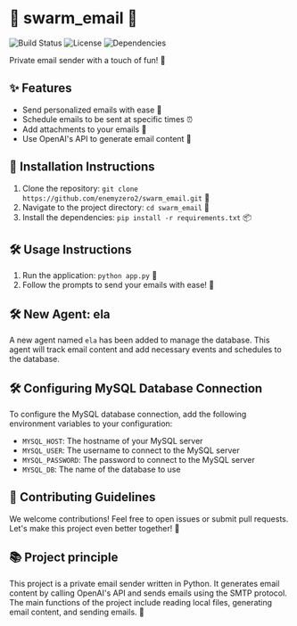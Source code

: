 # 📧 swarm_email 🐝

![Build Status](https://img.shields.io/github/workflow/status/enemyzero2/swarm_email/CI) ![License](https://img.shields.io/github/license/enemyzero2/swarm_email) ![Dependencies](https://img.shields.io/librariesio/github/enemyzero2/swarm_email)

Private email sender with a touch of fun! 🎉

## ✨ Features

- Send personalized emails with ease 📧
- Schedule emails to be sent at specific times ⏰
- Add attachments to your emails 📎
- Use OpenAI's API to generate email content 🤖

## 🚀 Installation Instructions

1. Clone the repository: `git clone https://github.com/enemyzero2/swarm_email.git` 🐙
2. Navigate to the project directory: `cd swarm_email` 📂
3. Install the dependencies: `pip install -r requirements.txt` 📦

## 🛠️ Usage Instructions

1. Run the application: `python app.py` 🚀
2. Follow the prompts to send your emails with ease! 📧

## 🛠️ New Agent: ela

A new agent named `ela` has been added to manage the database. This agent will track email content and add necessary events and schedules to the database.

## 🛠️ Configuring MySQL Database Connection

To configure the MySQL database connection, add the following environment variables to your configuration:

- `MYSQL_HOST`: The hostname of your MySQL server
- `MYSQL_USER`: The username to connect to the MySQL server
- `MYSQL_PASSWORD`: The password to connect to the MySQL server
- `MYSQL_DB`: The name of the database to use

## 🤝 Contributing Guidelines

We welcome contributions! Feel free to open issues or submit pull requests. Let's make this project even better together! 🌟

## 📚 Project principle

This project is a private email sender written in Python. It generates email content by calling OpenAI's API and sends emails using the SMTP protocol. The main functions of the project include reading local files, generating email content, and sending emails. 🎉
